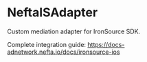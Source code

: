 # NeftaISAdapter
Custom mediation adapter for IronSource SDK.

Complete integration guide: https://docs-adnetwork.nefta.io/docs/ironsource-ios
